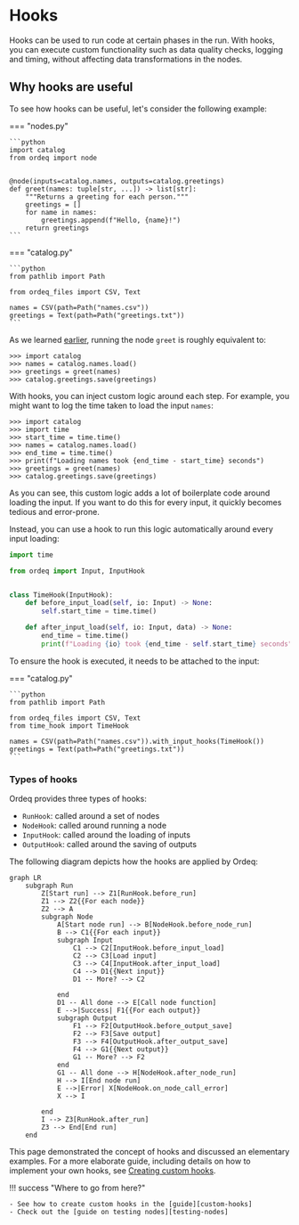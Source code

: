 # Hooks

Hooks can be used to run code at certain phases in the run.
With hooks, you can execute custom functionality such as data quality checks, logging and timing, without affecting data transformations in the nodes.

## Why hooks are useful

To see how hooks can be useful, let's consider the following example:

=== "nodes.py"

    ```python
    import catalog
    from ordeq import node


    @node(inputs=catalog.names, outputs=catalog.greetings)
    def greet(names: tuple[str, ...]) -> list[str]:
        """Returns a greeting for each person."""
        greetings = []
        for name in names:
            greetings.append(f"Hello, {name}!")
        return greetings
    ```

=== "catalog.py"

    ```python
    from pathlib import Path

    from ordeq_files import CSV, Text

    names = CSV(path=Path("names.csv"))
    greetings = Text(path=Path("greetings.txt"))
    ```

As we learned [earlier][running-a-node], running the node `greet` is roughly equivalent to:

```pycon
>>> import catalog
>>> names = catalog.names.load()
>>> greetings = greet(names)
>>> catalog.greetings.save(greetings)
```

With hooks, you can inject custom logic around each step.
For example, you might want to log the time taken to load the input `names`:

```pycon hl_lines="2 3 5 6"
>>> import catalog
>>> import time
>>> start_time = time.time()
>>> names = catalog.names.load()
>>> end_time = time.time()
>>> print(f"Loading names took {end_time - start_time} seconds")
>>> greetings = greet(names)
>>> catalog.greetings.save(greetings)
```

As you can see, this custom logic adds a lot of boilerplate code around loading the input.
If you want to do this for every input, it quickly becomes tedious and error-prone.

Instead, you can use a hook to run this logic automatically around every input loading:

```python title="time_hook.py"
import time

from ordeq import Input, InputHook


class TimeHook(InputHook):
    def before_input_load(self, io: Input) -> None:
        self.start_time = time.time()

    def after_input_load(self, io: Input, data) -> None:
        end_time = time.time()
        print(f"Loading {io} took {end_time - self.start_time} seconds")
```

To ensure the hook is executed, it needs to be attached to the input:

=== "catalog.py"

    ```python
    from pathlib import Path

    from ordeq_files import CSV, Text
    from time_hook import TimeHook

    names = CSV(path=Path("names.csv")).with_input_hooks(TimeHook())
    greetings = Text(path=Path("greetings.txt"))
    ```

### Types of hooks

Ordeq provides three types of hooks:

- `RunHook`: called around a set of nodes
- `NodeHook`: called around running a node
- `InputHook`: called around the loading of inputs
- `OutputHook`: called around the saving of outputs

The following diagram depicts how the hooks are applied by Ordeq:

```mermaid
graph LR
    subgraph Run
        Z[Start run] --> Z1[RunHook.before_run]
        Z1 --> Z2{{For each node}}
        Z2 --> A
        subgraph Node
            A[Start node run] --> B[NodeHook.before_node_run]
            B --> C1{{For each input}}
            subgraph Input
                C1 --> C2[InputHook.before_input_load]
                C2 --> C3[Load input]
                C3 --> C4[InputHook.after_input_load]
                C4 --> D1{{Next input}}
                D1 -- More? --> C2

            end
            D1 -- All done --> E[Call node function]
            E -->|Success| F1{{For each output}}
            subgraph Output
                F1 --> F2[OutputHook.before_output_save]
                F2 --> F3[Save output]
                F3 --> F4[OutputHook.after_output_save]
                F4 --> G1{{Next output}}
                G1 -- More? --> F2
            end
            G1 -- All done --> H[NodeHook.after_node_run]
            H --> I[End node run]
            E -->|Error| X[NodeHook.on_node_call_error]
            X --> I

        end
        I --> Z3[RunHook.after_run]
        Z3 --> End[End run]
    end
```

This page demonstrated the concept of hooks and discussed an elementary examples.
For a more elaborate guide, including details on how to implement your own hooks, see [Creating custom hooks][custom-hooks].

!!! success "Where to go from here?"

    - See how to create custom hooks in the [guide][custom-hooks]
    - Check out the [guide on testing nodes][testing-nodes]

[custom-hooks]: ../../guides/custom_hooks.md
[running-a-node]: nodes.md#running-a-node
[testing-nodes]: ../../guides/testing_nodes.md
